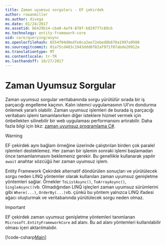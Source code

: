 ```yaml
---
title: Zaman uyumsuz sorguları - EF çekirdek
author: rowanmiller
ms.author: divega
ms.date: 01/24/2017
ms.assetid: b6429b14-cba0-4af4-878f-b829777c89cb
ms.technology: entity-framework-core
uid: core/querying/async
ms.openlocfilehash: 6554f04d0edfe0ca2ee72ebed8b878a1997a9500
ms.sourcegitcommit: 01a75cd483c1943ddd6f82af971f07abde20912e
ms.translationtype: MT
ms.contentlocale: tr-TR
ms.lasthandoff: 10/27/2017
---
```

# <a name="asynchronous-queries"></a>Zaman Uyumsuz Sorgular

Zaman uyumsuz sorgular veritabanında sorgu yürütülür sırada bir iş parçacığı engelleme kaçının. Kalın istemci uygulamasının UI'ını dondurma önlemek yararlı olabilir. Zaman uyumsuz işlemleri de burada iş parçacığı veritabanı işlemi tamamlanırken diğer isteklere hizmet vermek için önbellekten silinebilir bir web uygulaması performansını artırabilir. Daha fazla bilgi için bkz: [zaman uyumsuz programlama C#](https://docs.microsoft.com/dotnet/csharp/async).

> [!WARNING]  
> EF çekirdek aynı bağlam örneğine üzerinde çalıştırılan birden çok paralel işlemleri desteklemez. Her zaman bir işlemin sonraki işlemi başlamadan önce tamamlanmasını beklemeniz gerekir. Bu genellikle kullanarak yapılır `await` anahtar sözcüğü her zaman uyumsuz işlem.

Entity Framework Çekirdek alternatif döndürülen sonuçları ve yürütülecek sorgu neden LINQ yöntemler olarak kullanılan zaman uyumsuz genişletme yöntemleri sağlar. Örnekler `ToListAsync()`, `ToArrayAsync()`, `SingleAsync()`vb. Olmadığından LINQ işleçleri zaman uyumsuz sürümlerini gibi `Where(...)`, `OrderBy(...)`vb. çünkü bu yöntem yalnızca LINQ ifadesi ağacı oluşturmak ve veritabanında yürütülecek sorgu neden olmaz.

> [!IMPORTANT]  
> EF çekirdek zaman uyumsuz genişletme yöntemleri tanımlanan `Microsoft.EntityFrameworkCore` ad alanı. Bu ad alanı yöntemleri kullanılabilir olması içeri aktarılmalıdır.

[!code-csharp[Main](../../../samples/core/Querying/Querying/Async/Sample.cs#Sample)]
